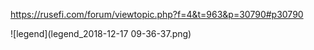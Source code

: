 https://rusefi.com/forum/viewtopic.php?f=4&t=963&p=30790#p30790

![legend](legend_2018-12-17 09-36-37.png)